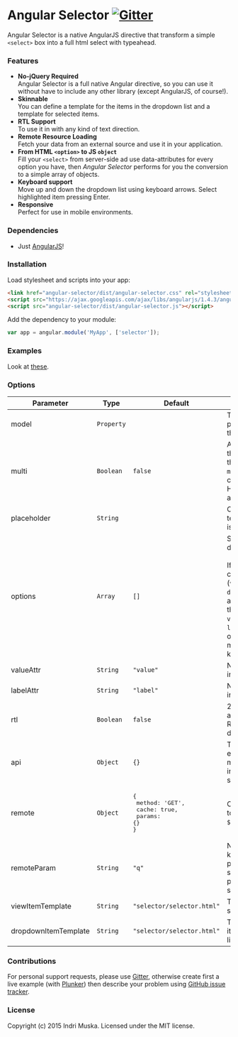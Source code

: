 # Angular Selector [![Gitter](https://badges.gitter.im/Join%20Chat.svg)](https://gitter.im/indrimuska/angular-selector?utm_source=badge&utm_medium=badge&utm_campaign=pr-badge)

Angular Selector is a native AngularJS directive that transform a simple `<select>` box into a full html select with typeahead. 

### Features

* **No-jQuery Required**<br>
  Angular Selector is a full native Angular directive, so you can use it without have to include any other library (except AngularJS, of course!).
* **Skinnable**<br>
  You can define a template for the items in the dropdown list and a template for selected items.
* **RTL Support**<br>
  To use it in with any kind of text direction.
* **Remote Resource Loading**<br>
  Fetch your data from an external source and use it in your application.
* **From HTML `<option>` to JS `object`**<br>
  Fill your `<select>` from server-side ad use data-attributes for every option you have, then *Angular Selector* performs for you the conversion to a simple array of objects.
* **Keyboard support**<br>
  Move up and down the dropdown list using keyboard arrows. Select highlighted item pressing Enter.
* **Responsive**<br>
  Perfect for use in mobile environments.

### Dependencies

* Just [AngularJS](https://angularjs.org/)!

### Installation

Load stylesheet and scripts into your app:

```html
<link href="angular-selector/dist/angular-selector.css" rel="stylesheet">
<script src="https://ajax.googleapis.com/ajax/libs/angularjs/1.4.3/angular.min.js"></script>
<script src="angular-selector/dist/angular-selector.js"></script>
```

Add the dependency to your module:
```javascript
var app = angular.module('MyApp', ['selector']);
```

### Examples

Look at [these](http://indrimuska.github.io/angular-selector/).

### Options

Parameter | Type | Default | Description
---|---|---|---
model | `Property` | | Two-way binding property that models the `select` view.
multi | `Boolean` | `false` | Allows to select more than one value. Note the name is `multi` not `multiple` to avoid collisions with the HTML5 multiple attribute.
placeholder | `String` | | Optional placeholder text to display if input is empty.
options | `Array` | `[]` | Set of options to display.<br><br>If you don't use a custom template (`viewItemTemplate` and `dropdownItemTemplate`) and you don't change the default values of `valueAttr` and `labelAttr`, each option in this array must contain a `label` key and a `value` key.
valueAttr | `String` | `"value"` | Name of the value key in options array.
labelAttr | `String` | `"label"` | Name of the label key in options array.
rtl | `Boolean` | `false` | 2-way bindable attribute to set a Right-To-Left text direction.
api | `Object` | `{}` | This object is equipped with the methods for interacting with the selector.
remote | `Object` | <pre>{<br>  method: 'GET',<br>  cache: true,<br>  params: {}<br>}</pre> | Configuration object to pass to the native `$http` service ([docs](https://docs.angularjs.org/api/ng/service/$http#usage)).
remoteParam | `String` | `"q"` | Name of the query key in the remote parameter object. You should use this parameter to perform server-side filtering.
viewItemTemplate | `String` | `"selector/selector.html"` | Template URL of selected item(s).
dropdownItemTemplate | `String` | `"selector/selector.html"` | Template URL of each item in the dropdown list.

### Contributions

For personal support requests, please use [Gitter](https://gitter.im/indrimuska/angular-selector), otherwise create first a live example (with [Plunker](http://plnkr.co/)) then describe your problem using [GitHub issue tracker](https://github.com/indrimuska/angular-selector/issues/new).

### License

Copyright (c) 2015 Indri Muska. Licensed under the MIT license.

